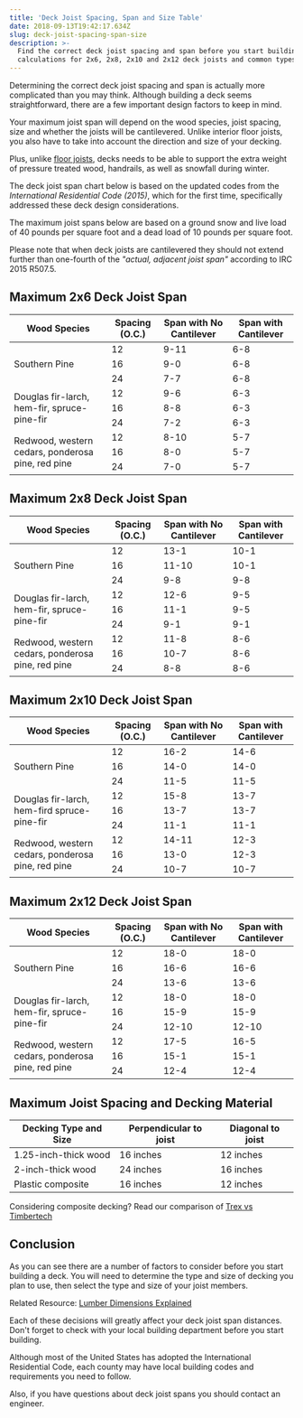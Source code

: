 ```yaml
---
title: 'Deck Joist Spacing, Span and Size Table'
date: 2018-09-13T19:42:17.634Z
slug: deck-joist-spacing-span-size
description: >-
  Find the correct deck joist spacing and span before you start building. See
  calculations for 2x6, 2x8, 2x10 and 2x12 deck joists and common types of wood.
---
```

Determining the correct deck joist spacing and span is actually more complicated than you may think. Although building a deck seems straightforward, there are a few important design factors to keep in mind.



Your maximum joist span will depend on the wood species, joist spacing, size and whether the joists will be cantilevered. Unlike interior floor joists, you also have to take into account the direction and size of your decking. 



Plus, unlike <a href="https://www.doorwaysmagazine.com/floor-joist-size-span-spacing/">floor joists</a>, decks needs to be able to support the extra weight of pressure treated wood, handrails, as well as snowfall during winter.



The deck joist span chart below is based on the updated codes from the <em>International Residential Code (2015)</em>, which for the first time, specifically addressed these deck design considerations.



The maximum joist spans below are based on a ground snow and live load of 40 pounds per square foot and a dead load of 10 pounds per square foot.



Please note that when deck joists are cantilevered they should not extend further than one-fourth of the <em>"actual, adjacent joist span" </em>according to IRC 2015 R507.5.



<h2>Maximum 2x6 Deck Joist Span</h2>



<table>

<thead><tr><th>Wood Species</th><th>Spacing (O.C.)</th><th>Span with No Cantilever</th><th>Span with Cantilever</th></tr></thead><tbody>

 <tr><td rowspan=3>Southern Pine</td><td>12</td><td>9-11</td><td>6-8</td></tr>

 <tr><td>16</td><td>9-0</td><td>6-8</td></tr>

 <tr><td>24</td><td>7-7</td><td>6-8</td></tr>

 <tr><td rowspan=3>Douglas fir-larch, hem-fir, spruce-pine-fir</td><td>12</td><td>9-6</td><td>6-3</td></tr>

 <tr><td>16</td><td>8-8</td><td>6-3</td></tr>

 <tr><td>24</td><td>7-2</td><td>6-3</td></tr>

 <tr><td rowspan=3>Redwood, western cedars, ponderosa pine, red pine</td><td>12</td><td>8-10</td><td>5-7</td></tr>

 <tr><td>16</td><td>8-0</td><td>5-7</td></tr>

 <tr><td>24</td><td>7-0</td><td>5-7</td></tr>

</tbody></table>



<h2>Maximum 2x8 Deck Joist Span</h2>



<table>

<thead><tr><th>Wood Species</th><th>Spacing (O.C.)</th><th>Span with No Cantilever</th><th>Span with Cantilever</th></tr></thead><tbody>

 <tr><td rowspan=3>Southern Pine</td><td>12</td><td>13-1</td><td>10-1</td></tr>

 <tr><td>16</td><td>11-10</td><td>10-1</td></tr>

 <tr><td>24</td><td>9-8</td><td>9-8</td></tr>

 <tr><td rowspan=3>Douglas fir-larch, hem-fir, spruce-pine-fir</td><td>12</td><td>12-6</td><td>9-5</td></tr>

 <tr><td>16</td><td>11-1</td><td>9-5</td></tr>

 <tr><td>24</td><td>9-1</td><td>9-1</td></tr>

 <tr><td rowspan=3>Redwood, western cedars, ponderosa pine, red pine</td><td>12</td><td>11-8</td><td>8-6</td></tr>

 <tr><td>16</td><td>10-7</td><td>8-6</td></tr>

 <tr><td>24</td><td>8-8</td><td>8-6</td></tr>

</tbody></table>



<h2>Maximum 2x10 Deck Joist Span</h2>



<table>

<thead><tr><th>Wood Species</th><th>Spacing (O.C.)</th><th>Span with No Cantilever</th><th>Span with Cantilever</th></tr></thead><tbody>

 <tr><td rowspan=3>Southern Pine</td><td>12</td><td>16-2</td><td>14-6</td></tr>

 <tr><td>16</td><td>14-0</td><td>14-0</td></tr>

 <tr><td>24</td><td>11-5</td><td>11-5</td></tr>

 <tr><td rowspan=3>Douglas fir-larch, hem-fird spruce-pine-fir</td><td>12</td><td>15-8</td><td>13-7</td></tr>

 <tr><td>16</td><td>13-7</td><td>13-7</td></tr>

 <tr><td>24</td><td>11-1</td><td>11-1</td></tr>

 <tr><td rowspan=3>Redwood, western cedars, ponderosa pine, red pine</td><td>12</td><td>14-11</td><td>12-3</td></tr>

 <tr><td>16</td><td>13-0</td><td>12-3</td></tr>

 <tr><td>24</td><td>10-7</td><td>10-7</td></tr>

</tbody></table>



<h2>Maximum 2x12 Deck Joist Span</h2>



<table>

<thead><tr><th>Wood Species</th><th>Spacing (O.C.)</th><th>Span with No Cantilever</th><th>Span with Cantilever</th></tr></thead><tbody>

 <tr><td rowspan=3>Southern Pine</td><td>12</td><td>18-0</td><td>18-0</td></tr>

 <tr><td>16</td><td>16-6</td><td>16-6</td></tr>

 <tr><td>24</td><td>13-6</td><td>13-6</td></tr>

 <tr><td rowspan=3>Douglas fir-larch, hem-fir, spruce-pine-fir</td><td>12</td><td>18-0</td><td>18-0</td></tr>

 <tr><td>16</td><td>15-9</td><td>15-9</td></tr>

 <tr><td>24</td><td>12-10</td><td>12-10</td></tr>

 <tr><td rowspan=3>Redwood, western cedars, ponderosa pine, red pine</td><td>12</td><td>17-5</td><td>16-5</td></tr>

 <tr><td>16</td><td>15-1</td><td>15-1</td></tr>

 <tr><td>24</td><td>12-4</td><td>12-4</td></tr>

</tbody></table>



<h2>Maximum Joist Spacing and Decking Material</h2>



<table>

<thead><tr><th>Decking Type and Size</th><th>Perpendicular to joist</th><th>Diagonal to joist</th></tr></thead><tbody>

 <tr><td>1.25-inch-thick wood</td><td>16 inches</td><td>12 inches</td></tr>

 <tr><td>2-inch-thick wood</td><td>24 inches</td><td>16 inches</td></tr>

 <tr><td>Plastic composite</td><td>16 inches</td><td>12 inches</td></tr>

</tbody></table>



Considering composite decking? Read our comparison of <a href="https://www.doorwaysmagazine.com/timbertech-vs-trex/">Trex vs Timbertech</a>

<h2>Conclusion</h2>



As you can see there are a number of factors to consider before you start building a deck. You will need to determine the type and size of decking you plan to use, then select the type and size of your joist members. 



Related Resource: <a href="https://www.doorwaysmagazine.com/lumber-dimensions/">Lumber Dimensions Explained</a>



Each of these decisions will greatly affect your deck joist span distances. Don't forget to check with your local building department before you start building.



Although most of the United States has adopted the International Residential Code, each county may have local building codes and requirements you need to follow.



Also, if you have questions about deck joist spans you should contact an engineer.
